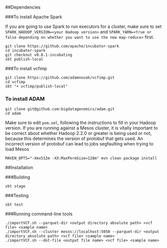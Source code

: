##Dependencies

###To install Apache Spark

If you are going to use Spark to run executors for a cluster, make sure to set `SPARK_HADOOP_VERSION=<your Hadoop version>` and `SPARK_YARN=<true or false depending on whether you want to use the new map-reduce>` first.

```
git clone https://github.com/apache/incubator-spark
cd incubator-spark
git checkout v0.8.1-incubating
sbt publish-local
```

###To install vcfimp

```
git clone https://github.com/adamnovak/vcfimp.git
cd vcfimp
sbt "+ vcfimp/publish-local"
```

### To install ADAM

```
git clone git@github.com:bigdatagenomics/adam.git
cd adam
```

Make sure to edit `pom.xml`, following the instructions to fill in your Hadoop version. If you are running against a Mesos cluster, it is vitally important to be correct about whether Hadoop 2.2.0 or greater is being used or not, because this determines the version of protobuf that gets used. An incorrect version of protobuf can lead to jobs segfaulting when trying to load Mesos

```
MAVEN_OPTS="-Xmx512m -XX:MaxPermSize=128m" mvn clean package install
```

##Installation

###Building

```
sbt stage
```

###Testing

```
sbt test
```

###Running command-line tools

```
./importVCF.sh --parquet-dir <output directory absolute path> <vcf file> <sample name>
./importVCF.sh --cluster mesos://localhost:5050 --parquet-dir <output directory absolute path> <vcf file> <sample name> 
./importVCF.sh --dot-file <output file name> <vcf file> <sample name>
```
